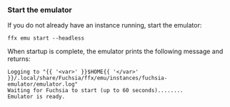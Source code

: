 ### Start the emulator

If you do not already have an instance running, start the emulator:

```posix-terminal
ffx emu start --headless
```

When startup is complete, the emulator prints the following message and
returns:

```none {:.devsite-disable-click-to-copy}
Logging to "{{ '<var>' }}$HOME{{ '</var>' }}/.local/share/Fuchsia/ffx/emu/instances/fuchsia-emulator/emulator.log"
Waiting for Fuchsia to start (up to 60 seconds)........
Emulator is ready.
```
